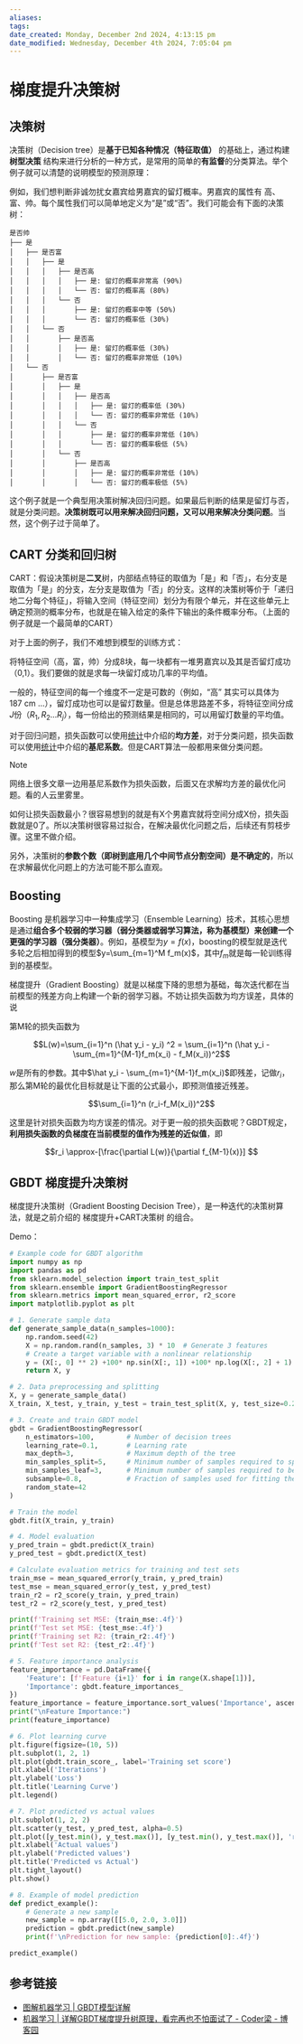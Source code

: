 ```yaml
---
aliases: 
tags: 
date_created: Monday, December 2nd 2024, 4:13:15 pm
date_modified: Wednesday, December 4th 2024, 7:05:04 pm
---
```


# 梯度提升决策树

## 决策树

决策树（Decision tree）是**基于已知各种情况（特征取值）** 的基础上，通过构建 **树型决策** 结构来进行分析的一种方式，是常用的简单的**有监督**的分类算法。举个例子就可以清楚的说明模型的预测原理：

例如，我们想判断非诚勿扰女嘉宾给男嘉宾的留灯概率。男嘉宾的属性有 高、富、帅。每个属性我们可以简单地定义为“是”或“否”。我们可能会有下面的决策树：

```
是否帅
├── 是
│   ├── 是否富
│   │   ├── 是
│   │   │   ├── 是否高
│   │   │   │   ├── 是: 留灯的概率非常高 (90%)
│   │   │   │   └── 否: 留灯的概率高 (80%)
│   │   │   └── 否
│   │   │       ├── 是: 留灯的概率中等 (50%)
│   │   │       └── 否: 留灯的概率低 (30%)
│   │   └── 否
│   │       ├── 是否高
│   │       │   ├── 是: 留灯的概率低 (30%)
│   │       │   └── 否: 留灯的概率非常低 (10%)
│   └── 否
│       ├── 是否富
│       │   ├── 是
│       │   │   ├── 是否高
│       │   │   │   ├── 是: 留灯的概率低 (30%)
│       │   │   │   └── 否: 留灯的概率非常低 (10%)
│       │   │   └── 否
│       │   │       ├── 是: 留灯的概率非常低 (10%)
│       │   │       └── 否: 留灯的概率极低 (5%)
│       │   └── 否
│       │       ├── 是否高
│       │       │   ├── 是: 留灯的概率非常低 (10%)
│       │       │   └── 否: 留灯的概率极低 (5%)
```

这个例子就是一个典型用决策树解决回归问题。如果最后判断的结果是留灯与否，就是分类问题。**决策树既可以用来解决回归问题，又可以用来解决分类问题**。当然，这个例子过于简单了。

## CART 分类和回归树

CART：假设决策树是**二叉**树，内部结点特征的取值为「是」和「否」，右分支是取值为「是」的分支，左分支是取值为「否」的分支。这样的决策树等价于「递归地二分每个特征」，将输入空间（特征空间）划分为有限个单元，并在这些单元上确定预测的概率分布，也就是在输入给定的条件下输出的条件概率分布。（上面的例子就是一个最简单的CART）

对于上面的例子，我们不难想到模型的训练方式：

将特征空间（高，富，帅）分成8块，每一块都有一堆男嘉宾以及其是否留灯成功（0,1）。我们要做的就是求每一块留灯成功几率的平均值。

一般的，特征空间的每一个维度不一定是可数的（例如，“高” 其实可以具体为 187 cm ...），留灯成功也可以是留灯数量。但是总体思路差不多，将特征空间分成$J$份（$R_1,R_2...R_j$），每一份给出的预测结果是相同的，可以用留灯数量的平均值。

对于回归问题，损失函数可以使用[统计](统计.md)中介绍的**均方差**，对于分类问题，损失函数可以使用[统计](统计.md)中介绍的**基尼系数**。但是CART算法一般都用来做分类问题。

> [!NOTE]
> 网络上很多文章一边用基尼系数作为损失函数，后面又在求解均方差的最优化问题。看的人云里雾里。

如何让损失函数最小？很容易想到的就是有X个男嘉宾就将空间分成X份，损失函数就是0了。所以决策树很容易过拟合，在解决最优化问题之后，后续还有剪枝步骤。这里不做介绍。

另外，决策树的**参数个数（即树到底用几个中间节点分割空间）是不确定的**，所以在求解最优化问题上的方法可能不那么直观。

## Boosting

Boosting 是机器学习中一种集成学习（Ensemble Learning）技术，其核心思想是通过**组合多个较弱的学习器（弱分类器或弱学习算法，称为基模型）来创建一个更强的学习器（强分类器）**。例如，基模型为$y=f(x)$，boosting的模型就是迭代多轮之后相加得到的模型$y=\sum_{m=1}^M f_m(x)$，其中$f_m$就是每一轮训练得到的基模型。

梯度提升（Gradient Boosting）就是以梯度下降的思想为基础，每次迭代都在当前模型的残差方向上构建一个新的弱学习器。不妨让损失函数为均方误差，具体的说

第M轮的损失函数为

$$L(w)=\sum_{i=1}^n (\hat y_i - y_i) ^2 = \sum_{i=1}^n (\hat y_i - \sum_{m=1}^{M-1}f_m(x_i) - f_M(x_i))^2$$

$w$是所有的参数。其中$\hat y_i - \sum_{m=1}^{M-1}f_m(x_i)$即残差，记做$r_i$，那么第M轮的最优化目标就是让下面的公式最小，即预测值接近残差。

$$\sum_{i=1}^n (r_i-f_M(x_i))^2$$

这里是针对损失函数为均方误差的情况。对于更一般的损失函数呢？GBDT规定，**利用损失函数的负梯度在当前模型的值作为残差的近似值**，即

$$r_i \approx-[\frac{\partial L(w)}{\partial f_{M-1}(x)}] $$

## GBDT 梯度提升决策树

梯度提升决策树（Gradient Boosting Decision Tree），是一种迭代的决策树算法，就是之前介绍的 梯度提升+CART决策树 的组合。

Demo：

```python
# Example code for GBDT algorithm
import numpy as np
import pandas as pd
from sklearn.model_selection import train_test_split
from sklearn.ensemble import GradientBoostingRegressor
from sklearn.metrics import mean_squared_error, r2_score
import matplotlib.pyplot as plt

# 1. Generate sample data
def generate_sample_data(n_samples=1000):
    np.random.seed(42)
    X = np.random.rand(n_samples, 3) * 10  # Generate 3 features
    # Create a target variable with a nonlinear relationship
    y = (X[:, 0] ** 2) +100* np.sin(X[:, 1]) +100* np.log(X[:, 2] + 1) + np.random.normal(0, 0.1, n_samples)
    return X, y

# 2. Data preprocessing and splitting
X, y = generate_sample_data()
X_train, X_test, y_train, y_test = train_test_split(X, y, test_size=0.2, random_state=42)

# 3. Create and train GBDT model
gbdt = GradientBoostingRegressor(
    n_estimators=100,        # Number of decision trees
    learning_rate=0.1,       # Learning rate
    max_depth=3,             # Maximum depth of the tree
    min_samples_split=5,     # Minimum number of samples required to split an internal node
    min_samples_leaf=3,      # Minimum number of samples required to be at a leaf node
    subsample=0.8,           # Fraction of samples used for fitting the individual learners
    random_state=42
)

# Train the model
gbdt.fit(X_train, y_train)

# 4. Model evaluation
y_pred_train = gbdt.predict(X_train)
y_pred_test = gbdt.predict(X_test)

# Calculate evaluation metrics for training and test sets
train_mse = mean_squared_error(y_train, y_pred_train)
test_mse = mean_squared_error(y_test, y_pred_test)
train_r2 = r2_score(y_train, y_pred_train)
test_r2 = r2_score(y_test, y_pred_test)

print(f'Training set MSE: {train_mse:.4f}')
print(f'Test set MSE: {test_mse:.4f}')
print(f'Training set R2: {train_r2:.4f}')
print(f'Test set R2: {test_r2:.4f}')

# 5. Feature importance analysis
feature_importance = pd.DataFrame({
    'Feature': [f'Feature {i+1}' for i in range(X.shape[1])],
    'Importance': gbdt.feature_importances_
})
feature_importance = feature_importance.sort_values('Importance', ascending=False)
print("\nFeature Importance:")
print(feature_importance)

# 6. Plot learning curve
plt.figure(figsize=(10, 5))
plt.subplot(1, 2, 1)
plt.plot(gbdt.train_score_, label='Training set score')
plt.xlabel('Iterations')
plt.ylabel('Loss')
plt.title('Learning Curve')
plt.legend()

# 7. Plot predicted vs actual values
plt.subplot(1, 2, 2)
plt.scatter(y_test, y_pred_test, alpha=0.5)
plt.plot([y_test.min(), y_test.max()], [y_test.min(), y_test.max()], 'r--', lw=2)
plt.xlabel('Actual values')
plt.ylabel('Predicted values')
plt.title('Predicted vs Actual')
plt.tight_layout()
plt.show()

# 8. Example of model prediction
def predict_example():
    # Generate a new sample
    new_sample = np.array([[5.0, 2.0, 3.0]])
    prediction = gbdt.predict(new_sample)
    print(f'\nPrediction for new sample: {prediction[0]:.4f}')

predict_example()
```

## 参考链接

- [图解机器学习 | GBDT模型详解](https://www.showmeai.tech/article-detail/193)
- [机器学习 | 详解GBDT梯度提升树原理，看完再也不怕面试了 - Coder梁 - 博客园](https://www.cnblogs.com/techflow/p/13445042.html)
